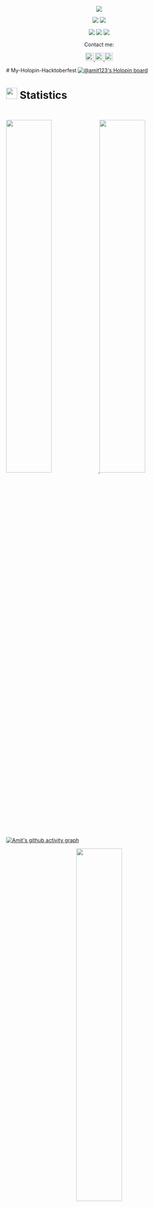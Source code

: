 <p align="center">
  <a href="https://github.com/DenverCoder1/readme-typing-svg"><img src="https://readme-typing-svg.herokuapp.com?lines=Hi,+I+am+amit;I+love+coding&center=true&width=500&height=50"></a>
</p>
<p>
<div align="center" target="_blank">
  <img src="https://img.shields.io/twitter/follow/AmitPan1008?style=social">
  <img src="https://img.shields.io/github/followers/amitp138?style=social">
  
</div>
</p>
<p>
<div align="center">
  
  <img src="https://img.shields.io/badge/JavaScript-000000.svg?style=for-the-badge&logo=javascript&logoColor=F7E017">
  <img src="https://img.shields.io/badge/HTML5-F26624.svg?style=for-the-badge&logo=html5&logoColor=white">
  <img src="https://img.shields.io/badge/CSS-2465F1.svg?style=for-the-badge&logo=CSS3&logoColor=white">
</div>
</p>

<p align="center">Contact me:</p>
<p>
<div align="center">
	<a href="https://discord.com/channels/@me" rel="nofollow">
	 	<img alt="Amit Pandey's Discord" width="22px" src="https://raw.githubusercontent.com/peterthehan/peterthehan/master/assets/discord.svg" style="max-width: 100%;">
	</a>
	<a href="https://twitter.com/AmitPan1008" rel="nofollow">
  		<img alt="Torrin Leonard's Twitter" width="22px" src="https://raw.githubusercontent.com/peterthehan/peterthehan/master/assets/twitter.svg" style="max-width: 100%;">
	</a>
	<a href="https://www.linkedin.com/in/amit-pandey-006b28240/" rel="nofollow">
  		<img alt="Torrin Leonard's LinkedIn" width="22px" src="https://raw.githubusercontent.com/peterthehan/peterthehan/master/assets/linkedin.svg" style="max-width: 100%;">
	</a>
</div>
</p>
# My-Holopin-Hacktoberfest
<a href="https://holopin.io/@amit123">
  <img src="https://holopin.me/amit123" alt="@amit123's Holopin board" />
</a>

# <img src="https://media4.giphy.com/media/MIGbtLZoVjbl0bYbAd/giphy.gif?cid=ecf05e472t2h0i8d7dcjaoau9iqtchhr899hxmpxzzgc7lyw&rid=giphy.gif" width="30"> Statistics

<br/>
<p align="left">
  <a href="http://torrinleonard.com/">
    <img width="49.5%" src="https://github-readme-stats.vercel.app/api?username=amitp138&show_icons=true&include_all_commits=true&theme=radical&hide_border=true">
    <img width="49.5%" src="https://github-readme-streak-stats.herokuapp.com/?user=amitp138&theme=radical&hide_border=true">		  
  </a>
</p>

[![Amit's github activity graph](https://github-readme-activity-graph.cyclic.app/graph?username=amitp138)](https://github.com/amitp138/github-readme-activity-graph)

<p align="center">
  <a href="http://torrinleonard.com/">
    <img width="49.5%" src="https://github-readme-stats.vercel.app/api/top-langs/?username=amitp138&theme=radical&bg_color=282828&hide_border=true&include_all_commits=true&count_private=true&layout=compact">
  </a>
</p>

<p align="center"><img src="https://profile-counter.glitch.me/{amitp138}/count.svg"></p>

